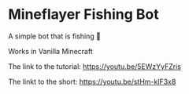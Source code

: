 # Mineflayer Fishing Bot
A simple bot that is fishing 🎣

Works in Vanilla Minecraft

The link to the tutorial: https://youtu.be/5EWzYyFZris

The linkt to the short: https://youtu.be/stHm-klF3x8
